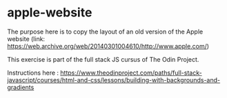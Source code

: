 # apple-website

The purpose here is to copy the layout of an old version of the Apple website (link: https://web.archive.org/web/20140301004610/http://www.apple.com/)

This exercise is part of the full stack JS cursus of The Odin Project.

Instructions here : https://www.theodinproject.com/paths/full-stack-javascript/courses/html-and-css/lessons/building-with-backgrounds-and-gradients
